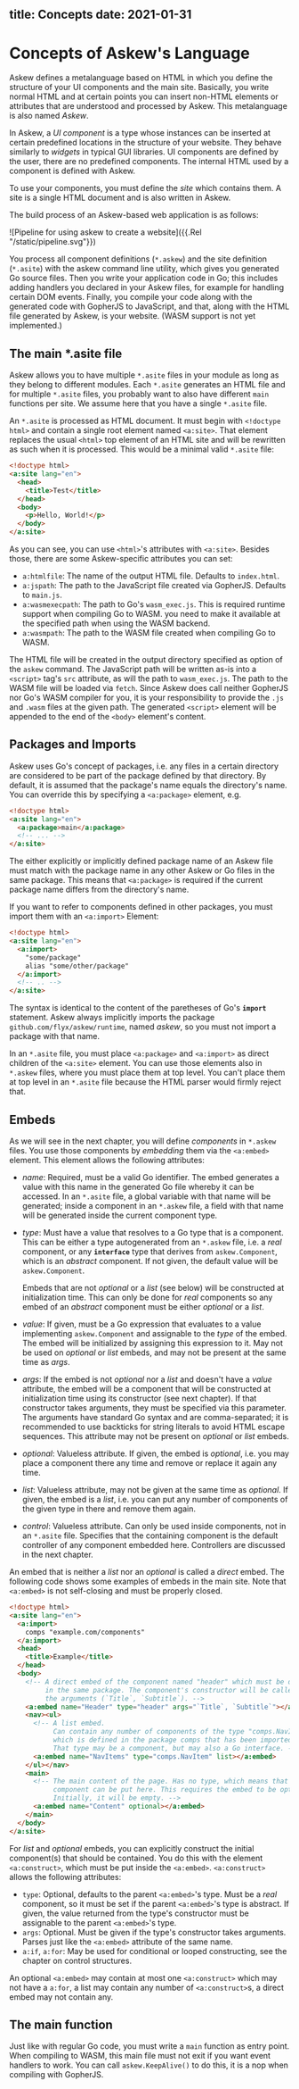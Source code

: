 title: Concepts
date: 2021-01-31
----

# Concepts of Askew's Language

Askew defines a metalanguage based on HTML in which you define the structure of your UI components and the main site.
Basically, you write normal HTML and at certain points you can insert non-HTML elements or attributes that are understood and processed by Askew.
This metalanguage is also named *Askew*.

In Askew, a *UI component* is a type whose instances can be inserted at certain predefined locations in the structure of your website.
They behave similarly to *widgets* in typical GUI libraries.
UI components are defined by the user, there are no predefined components.
The internal HTML used by a component is defined with Askew.

To use your components, you must define the *site* which contains them.
A site is a single HTML document and is also written in Askew.

The build process of an Askew-based web application is as follows:

![Pipeline for using askew to create a website]({{.Rel "/static/pipeline.svg"}})

You process all component definitions (`*.askew`) and the site definition (`*.asite`) with the askew command line utility, which gives you generated Go source files.
Then you write your application code in Go; this includes adding handlers you declared in your Askew files, for example for handling certain DOM events.
Finally, you compile your code along with the generated code with GopherJS to JavaScript, and that, along with the HTML file generated by Askew, is your website.
(WASM support is not yet implemented.)

## The main *.asite file

Askew allows you to have multiple `*.asite` files in your module as long as they belong to different modules.
Each `*.asite` generates an HTML file and for multiple `*.asite` files, you probably want to also have different `main` functions per site.
We assume here that you have a single `*.asite` file.

An `*.asite` is processed as HTML document.
It must begin with `<!doctype html>` and contain a single root element named `<a:site>`.
That element replaces the usual `<html>` top element of an HTML site and will be rewritten as such when it is processed.
This would be a minimal valid `*.asite` file:

```html
<!doctype html>
<a:site lang="en">
  <head>
    <title>Test</title>
  </head>
  <body>
    <p>Hello, World!</p>
  </body>
</a:site>
```

As you can see, you can use `<html>`'s attributes with `<a:site>`.
Besides those, there are some Askew-specific attributes you can set:

 * `a:htmlfile`: The name of the output HTML file. Defaults to `index.html`.
 * `a:jspath`: The path to the JavaScript file created via GopherJS.
   Defaults to `main.js`.
 * `a:wasmexecpath`: The path to Go's `wasm_exec.js`.
   This is required runtime support when compiling Go to WASM.
   you need to make it available at the specified path when using the WASM backend.
 * `a:wasmpath`: The path to the WASM file created when compiling Go to WASM.

The HTML file will be created in the output directory specified as option of the `askew` command.
The JavaScript path will be written as-is into a `<script>` tag's `src` attribute, as will the path to `wasm_exec.js`.
The path to the WASM file will be loaded via `fetch`.
Since Askew does call neither GopherJS nor Go's WASM compiler for you, it is your responsibility to provide the `.js` and `.wasm` files at the given path.
The generated `<script>` element will be appended to the end of the `<body>` element's content.

## Packages and Imports

Askew uses Go's concept of packages, i.e. any files in a certain directory are considered to be part of the package defined by that directory.
By default, it is assumed that the package's name equals the directory's name.
You can override this by specifying a `<a:package>` element, e.g.

```html
<!doctype html>
<a:site lang="en">
  <a:package>main</a:package>
  <!-- ... -->
</a:site>
```

The either explicitly or implicitly defined package name of an Askew file must match with the package name in any other Askew or Go files in the same package.
This means that `<a:package>` is required if the current package name differs from the directory's name.

If you want to refer to components defined in other packages, you must import them with an `<a:import>` Element:

```html
<!doctype html>
<a:site lang="en">
  <a:import>
    "some/package"
    alias "some/other/package"
  </a:import>
  <!-- .. -->
</a:site>
```

The syntax is identical to the content of the paretheses of Go's **`import`** statement.
Askew always implicitly imports the package `github.com/flyx/askew/runtime`, named *askew*, so you must not import a package with that name.

In an `*.asite` file, you must place `<a:package>` and `<a:import>` as direct children of the `<a:site>` element.
You can use those elements also in `*.askew` files, where you must place them at top level.
You can't place them at top level in an `*.asite` file because the HTML parser would firmly reject that.

## Embeds

As we will see in the next chapter, you will define *components* in `*.askew` files.
You use those components by *embedding* them via the `<a:embed>` element.
This element allows the following attributes:

 * *name*: Required, must be a valid Go identifier.
   The embed generates a value with this name in the generated Go file whereby it can be accessed.
   In an `*.asite` file, a global variable with that name will be generated; inside a component in an `*.askew` file, a field with that name will be generated inside the current component type.
 * *type*: Must have a value that resolves to a Go type that is a component.
   This can be either a type autogenerated from an `*.askew` file, i.e. a *real* component, or any **`interface`** type that derives from `askew.Component`, which is an *abstract* component.
   If not given, the default value will be `askew.Component`.

   Embeds that are not *optional* or a *list* (see below) will be constructed at initialization time.
   This can only be done for *real* components so any embed of an *abstract* component must be either *optional* or a *list*.
 * *value*: If given, must be a Go expression that evaluates to a value implementing `askew.Component` and assignable to the *type* of the embed.
   The embed will be initialized by assigning this expression to it.
   May not be used on *optional* or *list* embeds, and may not be present at the same time as *args*.
 * *args*: If the embed is not *optional* nor a *list* and doesn't have a *value* attribute, the embed will be a component that will be constructed at initialization time using its constructor (see next chapter).
   If that constructor takes arguments, they must be specified via this parameter.
   The arguments have standard Go syntax and are comma-separated; it is recommended to use backticks for string literals to avoid HTML escape sequences.
   This attribute may not be present on *optional* or *list* embeds.
 * *optional*: Valueless attribute. If given, the embed is *optional*, i.e. you may place a component there any time and remove or replace it again any time.
 * *list*: Valueless attribute, may not be given at the same time as *optional*.
   If given, the embed is a *list*, i.e. you can put any number of components of the given type in there and remove them again.
 * *control*: Valueless attribute.
   Can only be used inside components, not in an `*.asite` file.
   Specifies that the containing component is the default controller of any component embedded here.
   Controllers are discussed in the next chapter.

An embed that is neither a *list* nor an *optional* is called a *direct* embed.
The following code shows some examples of embeds in the main site.
Note that `<a:embed>` is not self-closing and must be properly closed.

```html
<!doctype html>
<a:site lang="en">
  <a:import>
    comps "example.com/components"
  </a:import>
  <head>
    <title>Example</title>
  </head>
  <body>
    <!-- A direct embed of the component named "header" which must be defined
         in the same package. The component's constructor will be called with
         the arguments (`Title`, `Subtitle`). -->
    <a:embed name="Header" type="header" args="`Title`, `Subtitle`"></a:embed>
    <nav><ul>
      <!-- A list embed.
           Can contain any number of components of the type "comps.NavItem",
           which is defined in the package comps that has been imported above.
           That type may be a component, but may also a Go interface. -->
      <a:embed name="NavItems" type="comps.NavItem" list></a:embed>
    </ul></nav>
    <main>
      <!-- The main content of the page. Has no type, which means that any
           component can be put here. This requires the embed to be optional.
           Initially, it will be empty. -->
      <a:embed name="Content" optional></a:embed>
    </main>
  </body>
</a:site>
```

For *list* and *optional* embeds, you can explicitly construct the initial component(s) that should be contained.
You do this with the element `<a:construct>`, which must be put inside the `<a:embed>`.
`<a:construct>` allows the following attributes:

 * `type`: Optional, defaults to the parent `<a:embed>`'s type.
   Must be a *real* component, so it must be set if the parent `<a:embed>`'s type is abstract.
   If given, the value returned from the type's constructor must be assignable to the parent `<a:embed>`'s type.
 * `args`: Optional. Must be given if the type's constructor takes arguments.
   Parses just like the `<a:embed>` attribute of the same name.
 * `a:if`, `a:for`: May be used for conditional or looped constructing, see the chapter on control structures.

An optional `<a:embed>` may contain at most one `<a:construct>` which may not have a `a:for`, a list may contain any number of `<a:construct>`s, a direct embed may not contain any.

## The main function

Just like with regular Go code, you must write a `main` function as entry point.
When compiling to WASM, this main file must not exit if you want event handlers to work.
You can call `askew.KeepAlive()` to do this, it is a nop when compiling with GopherJS.